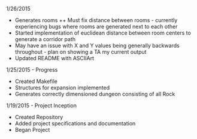 1/26/2015
+ Generates rooms
++ Must fix distance between rooms - currently experiencing bugs where rooms are generated next to each other
+ Started implementation of euclidean distance between room centers to generate a corridor path
+ May have an issue with X and Y values being generally backwards throughout - plan on showing a TA my current output
+ Updated README with ASCIIArt

1/25/2015 - Progress
+ Created Makefile
+ Structures for expansion implemented
+ Generates correctly dimensioned dungeon consisting of all Rock
 
1/19/2015 - Project Inception
+ Created Repository
+ Added project specifications and documentation
+ Began Project
